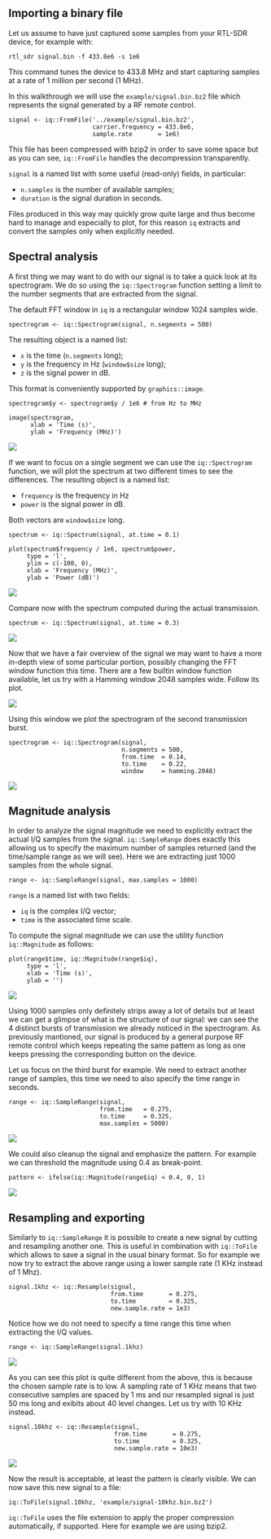 Importing a binary file
-----------------------

Let us assume to have just captured some samples from your RTL-SDR
device, for example with:

    rtl_sdr signal.bin -f 433.8e6 -s 1e6

This command tunes the device to 433.8 MHz and start capturing samples
at a rate of 1 million per second (1 MHz).

In this walkthrough we will use the `example/signal.bin.bz2` file which
represents the signal generated by a RF remote control.

    signal <- iq::FromFile('../example/signal.bin.bz2',
                           carrier.frequency = 433.8e6,
                           sample.rate       = 1e6)

This file has been compressed with bzip2 in order to save some space but
as you can see, `iq::FromFile` handles the decompression transparently.

`signal` is a named list with some useful (read-only) fields, in
particular:

-   `n.samples` is the number of available samples;
-   `duration` is the signal duration in seconds.

Files produced in this way may quickly grow quite large and thus become
hard to manage and especially to plot, for this reason `iq` extracts and
convert the samples only when explicitly needed.

Spectral analysis
-----------------

A first thing we may want to do with our signal is to take a quick look
at its spectrogram. We do so using the `iq::Spectrogram` function
setting a limit to the number segments that are extracted from the
signal.

The default FFT window in `iq` is a rectangular window 1024 samples
wide.

    spectrogram <- iq::Spectrogram(signal, n.segments = 500)

The resulting object is a named list:

-   `x` is the time (`n.segments` long);
-   `y` is the frequency in Hz (`window$size` long);
-   `z` is the signal power in dB.

This format is conveniently supported by `graphics::image`.

    spectrogram$y <- spectrogram$y / 1e6 # from Hz to MHz

    image(spectrogram,
          xlab = 'Time (s)',
          ylab = 'Frequency (MHz)')

<img src="overview_files/figure-markdown_strict/unnamed-chunk-4-1.png" style="display: block; margin: auto;" />

If we want to focus on a single segment we can use the `iq::Spectrogram`
function, we will plot the spectrum at two different times to see the
differences. The resulting object is a named list:

-   `frequency` is the frequency in Hz
-   `power` is the signal power in dB.

Both vectors are `window$size` long.

    spectrum <- iq::Spectrum(signal, at.time = 0.1)

    plot(spectrum$frequency / 1e6, spectrum$power,
         type = 'l',
         ylim = c(-100, 0),
         xlab = 'Frequency (MHz)',
         ylab = 'Power (dB)')

<img src="overview_files/figure-markdown_strict/unnamed-chunk-5-1.png" style="display: block; margin: auto;" />

Compare now with the spectrum computed during the actual transmission.

    spectrum <- iq::Spectrum(signal, at.time = 0.3)

<img src="overview_files/figure-markdown_strict/unnamed-chunk-7-1.png" style="display: block; margin: auto;" />

Now that we have a fair overview of the signal we may want to have a
more in-depth view of some particular portion, possibly changing the FFT
window function this time. There are a few builtin window function
available, let us try with a Hamming window 2048 samples wide. Follow
its plot.

<img src="overview_files/figure-markdown_strict/unnamed-chunk-8-1.png" style="display: block; margin: auto;" />

Using this window we plot the spectrogram of the second transmission
burst.

    spectrogram <- iq::Spectrogram(signal,
                                   n.segments = 500,
                                   from.time  = 0.14,
                                   to.time    = 0.22,
                                   window     = hamming.2048)

<img src="overview_files/figure-markdown_strict/unnamed-chunk-10-1.png" style="display: block; margin: auto;" />

Magnitude analysis
------------------

In order to analyze the signal magnitude we need to explicitly extract
the actual I/Q samples from the signal. `iq::SampleRange` does exactly
this allowing us to specify the maximum number of samples returned (and
the time/sample range as we will see). Here we are extracting just 1000
samples from the whole signal.

    range <- iq::SampleRange(signal, max.samples = 1000)

`range` is a named list with two fields:

-   `iq` is the complex I/Q vector;
-   `time` is the associated time scale.

To compute the signal magnitude we can use the utility function
`iq::Magnitude` as follows:

    plot(range$time, iq::Magnitude(range$iq),
         type = 'l',
         xlab = 'Time (s)',
         ylab = '')

<img src="overview_files/figure-markdown_strict/unnamed-chunk-12-1.png" style="display: block; margin: auto;" />

Using 1000 samples only definitely strips away a lot of details but at
least we can get a glimpse of what is the structure of our signal: we
can see the 4 distinct bursts of transmission we already noticed in the
spectrogram. As previously mantioned, our signal is produced by a
general purpose RF remote control which keeps repeating the same pattern
as long as one keeps pressing the corresponding button on the device.

Let us focus on the third burst for example. We need to extract another
range of samples, this time we need to also specify the time range in
seconds.

    range <- iq::SampleRange(signal,
                             from.time   = 0.275,
                             to.time     = 0.325,
                             max.samples = 5000)

<img src="overview_files/figure-markdown_strict/unnamed-chunk-14-1.png" style="display: block; margin: auto;" />

We could also cleanup the signal and emphasize the pattern. For example
we can threshold the magnitude using 0.4 as break-point.

    pattern <- ifelse(iq::Magnitude(range$iq) < 0.4, 0, 1)

<img src="overview_files/figure-markdown_strict/unnamed-chunk-16-1.png" style="display: block; margin: auto;" />

Resampling and exporting
------------------------

Similarly to `iq::SampleRange` it is possible to create a new signal by
cutting and resampling another one. This is useful in combination with
`iq::ToFile` which allows to save a signal in the usual binary format.
So for example we now try to extract the above range using a lower
sample rate (1 KHz instead of 1 Mhz).

    signal.1khz <- iq::Resample(signal,
                                from.time       = 0.275,
                                to.time         = 0.325,
                                new.sample.rate = 1e3)

Notice how we do not need to specify a time range this time when
extracting the I/Q values.

    range <- iq::SampleRange(signal.1khz)

<img src="overview_files/figure-markdown_strict/unnamed-chunk-19-1.png" style="display: block; margin: auto;" />

As you can see this plot is quite different from the above, this is
because the chosen sample rate is to low. A sampling rate of 1 KHz means
that two consecutive samples are spaced by 1 ms and our resampled signal
is just 50 ms long and exibits about 40 level changes. Let us try with
10 KHz instead.

    signal.10khz <- iq::Resample(signal,
                                 from.time       = 0.275,
                                 to.time         = 0.325,
                                 new.sample.rate = 10e3)

<img src="overview_files/figure-markdown_strict/unnamed-chunk-21-1.png" style="display: block; margin: auto;" />

Now the result is acceptable, at least the pattern is clearly visible.
We can now save this new signal to a file:

    iq::ToFile(signal.10khz, 'example/signal-10khz.bin.bz2')

`iq::ToFile` uses the file extension to apply the proper compression
automatically, if supported. Here for example we are using bzip2.
